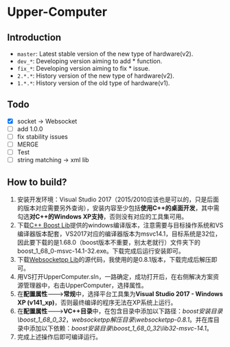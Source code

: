 # Upper-Computer

## Introduction
- `master`: Latest stable version of the new type of hardware(v2).
- `dev_*`: Developing version aiming to add * function.
- `fix_*`: Developing version aiming to fix * issue.
- `2.*.*`: History version of the new type of hardware(v2).
- `1.*.*`: History version of the old type of hardware(v1).

## Todo
- [x] socket -> Websocket
- [ ] add 1.0.0
- [ ] fix stability issues
- [ ] MERGE
- [ ] Test
- [ ] string matching -> xml lib

## How to build?

1. 安装开发环境：Visual Studio 2017（2015/2010应该也是可以的，只是后面的版本对应需要另外查询），安装内容至少包括**使用C++的桌面开发**，其中需勾选**对C++的Windows XP支持**，否则没有对应的工具集可用。
2. 下载[C++ Boost Lib](https://sourceforge.net/projects/boost/files/boost-binaries/)提供的windows编译版本，注意需要与目标操作系统和VS编译器版本配套，VS2017对应的编译器版本为msvc14.1，目标系统是32位，因此要下载的是1.68.0（boost版本不重要，别太老就行）文件夹下的boost_1_68_0-msvc-14.1-32.exe。下载完成后运行安装即可。
3. 下载[Websocketpp Lib](https://github.com/zaphoyd/websocketpp/releases)的源代码，我使用的是0.8.1版本，下载完成后解压即可。
4. 用VS打开UpperComputer.sln，一路确定，成功打开后，在右侧解决方案资源管理器中，右击UpperComputer，选择属性。
5. 在**配置属性**--->**常规**中，选择平台工具集为**Visual Studio 2017 - Windows XP (v141_xp)**，否则最终编译的程序无法在XP系统上运行。
6. 在**配置属性**--->**VC++目录**中，在包含目录中添加以下路径：*boost安装目录\boost_1_68_0_32*，*websocketpp解压目录\websocketpp-0.8.1*。并在库目录中添加以下依赖：*boost安装目录\boost_1_68_0_32\lib32-msvc-14.1*。
7. 完成上述操作后即可编译运行。